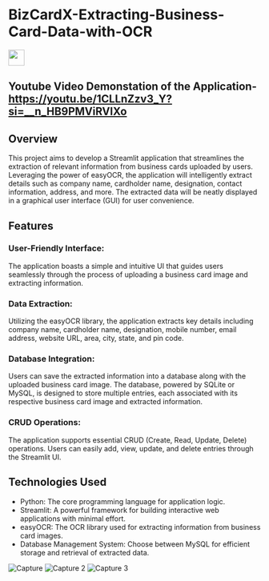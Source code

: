 # BizCardX-Extracting-Business-Card-Data-with-OCR
<p align="left"> <a href="https://www.linkedin.com/in/kailagovardhinik/" target="_blank" rel="noreferrer"> <picture> <source media="(prefers-color-scheme: dark)" srcset="https://raw.githubusercontent.com/danielcranney/readme-generator/main/public/icons/socials/linkedin-dark.svg" /> <source media="(prefers-color-scheme: light)" srcset="https://raw.githubusercontent.com/danielcranney/readme-generator/main/public/icons/socials/linkedin.svg" /> <img src="https://raw.githubusercontent.com/danielcranney/readme-generator/main/public/icons/socials/linkedin.svg" width="32" height="32" /> </picture> </a></p>

## Youtube Video Demonstation of the Application-https://youtu.be/1CLLnZzv3_Y?si=__n_HB9PMViRVIXo

## Overview

This project aims to develop a Streamlit application that streamlines the extraction of relevant information from business cards uploaded by users. Leveraging the power of easyOCR, the application will intelligently extract details such as company name, cardholder name, designation, contact information, address, and more. The extracted data will be neatly displayed in a graphical user interface (GUI) for user convenience.


## Features
### User-Friendly Interface: 
The application boasts a simple and intuitive UI that guides users seamlessly through the process of uploading a business card image and extracting information.

### Data Extraction: 
Utilizing the easyOCR library, the application extracts key details including company name, cardholder name, designation, mobile number, email address, website URL, area, city, state, and pin code.

### Database Integration: 
Users can save the extracted information into a database along with the uploaded business card image. The database, powered by SQLite or MySQL, is designed to store multiple entries, each associated with its respective business card image and extracted information.

### CRUD Operations: 
The application supports essential CRUD (Create, Read, Update, Delete) operations. Users can easily add, view, update, and delete entries through the Streamlit UI.

## Technologies Used
- Python: The core programming language for application logic.
- Streamlit: A powerful framework for building interactive web applications with minimal effort.
- easyOCR: The OCR library used for extracting information from business card images.
- Database Management System: Choose between MySQL for efficient storage and retrieval of extracted data.


![Capture](https://github.com/kailagovardhinik/BizCardX-Extracting-Business-Card-Data-with-OCR/assets/141433548/663382ba-a0b4-468d-9e63-bbc2713160ec)
![Capture 2](https://github.com/kailagovardhinik/BizCardX-Extracting-Business-Card-Data-with-OCR/assets/141433548/74ff6806-6dcf-4b5e-9876-731c2ed3b718)
![Capture 3](https://github.com/kailagovardhinik/BizCardX-Extracting-Business-Card-Data-with-OCR/assets/141433548/5c8098bd-5ec2-4253-9a25-f0bee1494e96)
